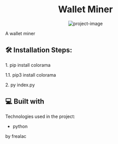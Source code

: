 <h1 align="center" id="title">Wallet Miner</h1>

<p align="center"><img src="https://is2-ssl.mzstatic.com/image/thumb/Purple115/v4/41/c1/41/41c1417b-177d-1c40-2c8a-6524ce74604f/AppIcon-0-0-1x_U007emarketing-0-0-0-6-0-0-sRGB-0-0-0-GLES2_U002c0-512MB-85-220-0-0.png/1200x630wa.png" alt="project-image"></p>

<p id="description">A wallet miner</p>

 
<h2>🛠️ Installation Steps:</h2>

<p>1. pip install colorama</p>

<p>1.1. pip3 install colorama</p>

<p>2. py index.py</p>


  
  
<h2>💻 Built with</h2>

Technologies used in the project:

*   python

by frealac
